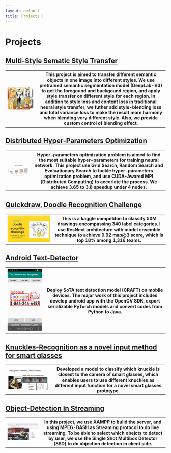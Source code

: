 ```yaml
---
layout: default
title: Projects | 
---
```


# Projects  

## [Multi-Style Sematic Style Transfer](projects/MultiStyleNST.md)

<div
    class = "projectBox">
  <table>
    <tr>
      <th
        class = "imageColumn">
        <img
            src = "projects/images/MultiStyleNST/result_2.png"
            class = "projectImg">
      </th>
      <th
        class = "textColumn">
            This project is aimed to transfer different semantic objects in one image into different styles. We use pretrained semantic segmentation model (DeepLab-V3) to get the foregound and backgound region, and apply style transfer on different style for each region. In addition to style loss and content loss in traditional neural style transfer, we futher add style-blending loss and total variance loss to make the result more harmony when blending very different style. Also, we provide custom control of blending effect. 
      </th>
    </tr>
  </table>
</div>

## [Distributed Hyper-Parameters Optimization](projects/DHPO.md)

<div
    class = "projectBox">
  <table>
    <tr>
      <th
        class = "imageColumn">
        <img
            src = "projects/images/DHPO/cifar10_speedup.png"
            class = "projectImg">
      </th>
      <th
        class = "textColumn">
            Hyper-parameters optimization problem is aimed to find the most suitable hyper-parameters for training neural network. This project use Grid Search, Random Search and Evoluationary Search to tackle hyper-parameters optimization problem, and use CUDA-Awared MPI (Distributed Computing) to accerlate the process. We achieve 3.65 to 3.8 speedup under 4 nodes.
      </th>
    </tr>
  </table>
</div>

## [Quickdraw, Doodle Recognition Challenge](faceWidget.md)

<div
    class = "projectBox">
  <table>
    <tr>
      <th
        class = "imageColumn">
        <img
            src = "/images/Kaggle/doodle-recognition-challenge.jpg"
            class = "projectImg">
      </th>
      <th
        class = "textColumn">
            This is a kaggle competiton to classify 50M drawings encompassing 340 label categories. I use ResNext architecture with model ensemble technique to achieve 0.92 map@3 score, which is top 18% among 1,316 teams. 
      </th>
    </tr>
  </table>
</div>

## [Android Text-Detector](hunting.md)

<div
    class = "projectBox">
  <table>
    <tr>
      <th
        class = "imageColumn">
        <img
            src = "/images/MobileTextDetection/Android-Text-Detector-3.png"
            class = "projectImg">
      </th>
      <th
        class = "textColumn">
            Deploy SoTA text detection model (CRAFT) on mobile devices. The major work of this project includes develop android app with the OpenCV SDK, export serializable PyTorch models and convert codes from Python to Java.  
      </th>
    </tr>
  </table>
</div>

## [Knuckles-Recognition as a novel input method for smart glasses](fishing.md)

<div
    class = "projectBox">
  <table>
    <tr>
      <th
        class = "imageColumn">
        <img
            src = "/images/Knuckles-Recognition/Knuckles-Recognition-1.gif"
            class = "projectImg">
      </th>
      <th
        class = "textColumn">
            Developed a model to classify which knuckle is closest to the camera of smart glasses, which enables users to use different knuckles as different input function for a novel smart glasses prototype. 
      </th>
    </tr>
  </table>
</div>

## [Object-Detection In Streaming](bike.md)

<div
    class = "projectBox">
  <table>
    <tr>
      <th
        class = "imageColumn">
        <img
            src = "/images/Object-Detection/Object-DetectionInStreaming.gif"
            class = "projectImg">
      </th>
      <th
        class = "textColumn">
            In this project, we use XAMPP to bulid the server, and using MPEG-DASH as Streaming protocol to do live streaming. To be able to select which obejcts to detect by user, we use the Single Shot Multibox Detector (SSD) to do objection detection in client side.
      </th>
    </tr>
  </table>
</div>
